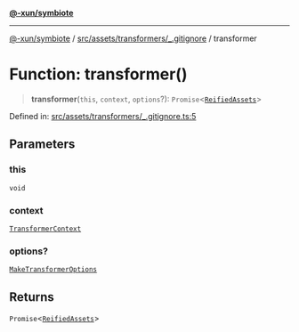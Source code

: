 [**@-xun/symbiote**](../../../../../README.md)

***

[@-xun/symbiote](../../../../../README.md) / [src/assets/transformers/\_.gitignore](../README.md) / transformer

# Function: transformer()

> **transformer**(`this`, `context`, `options`?): `Promise`\<[`ReifiedAssets`](../../../type-aliases/ReifiedAssets.md)\>

Defined in: [src/assets/transformers/\_.gitignore.ts:5](https://github.com/Xunnamius/symbiote/blob/15d3444639e5919af49429f7c60a387a77f22b82/src/assets/transformers/_.gitignore.ts#L5)

## Parameters

### this

`void`

### context

[`TransformerContext`](../../../type-aliases/TransformerContext.md)

### options?

[`MakeTransformerOptions`](../../../type-aliases/MakeTransformerOptions.md)

## Returns

`Promise`\<[`ReifiedAssets`](../../../type-aliases/ReifiedAssets.md)\>
